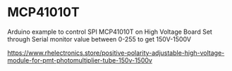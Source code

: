 # MCP41010T
Arduino example to control SPI MCP41010T on High Voltage Board
Set through Serial monitor value between 0-255 to get 150V-1500V

https://www.rhelectronics.store/positive-polarity-adjustable-high-voltage-module-for-pmt-photomultiplier-tube-150v-1500v
